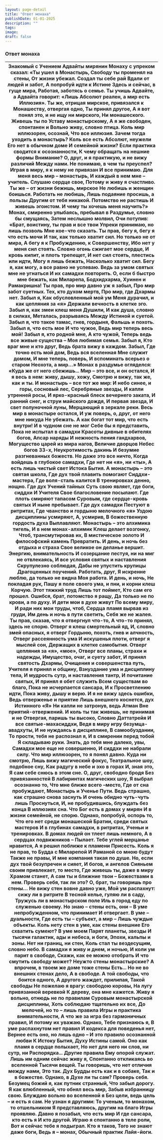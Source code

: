 ```yaml
---
layout: page-detail
title: "Ответ монаха"
publishDate: 01-01-2025
description: ""
tags:
image:
draft: false
---
```


### Ответ монаха

| Знакомый с Учением Адвайты мирянин  Монаху с упреком сказал:  «Ты ушел в Монастырь,  Свободу ты променял на стены,  От жизни убежал. Создал ты себе рай  Вдали от людей и забот,  А попробуй идти к Истине  Здесь и сейчас, в гуще мира,  Работая, заботясь о семье.  Ты учишь Адвайте, а Адвайта говорит:  «Лишь Абсолют реален, а мир есть  Иллюзия».  Ты же, отрицая мирское, привязался к  Монашеству, отвергая одно,  Ты принял другое,  А я вот понял это, и не ищу ни мирского,  Ни монашеского.  Живешь ты по Уставу монастырскому,  А я же свободен, спонтанен и  Вольно живу, словно птица.  Коль мир иллюзорен, осознай,  Что все иллюзия.  Зачем тогда уходить в монастырь?  Коль все есть Абсолют, неужели  Его нет в обычном доме  И семейной жизни?  Если практика сводится к осознанности,  К чему обращать на нешние формы  Внимание?  О, друг, и я практикую, и не вижу различий  Между нами.  Не понимаю, в чем ты преуспел?  Играя в миру, я к нему не привязан  И все принимаю.  Для меня весь мир – монастырь,  И каждый в нем мне – учитель.  Слушаю сердце свое,  Потому и живу я счастливо.  Ты же – от жизни бежишь, мирское  Не любишь и женщин боишься.  Работать не любишь,  Лишь подаяние просишь, а пользы  Другим от тебя никакой.  Потомство не растишь  И живешь эгоистом.  И чему ты хочешь меня научить?»  Монах, смиренно улыбаясь, пребывал в Раздумье, словно бы смущаясь, Затем неслышно молвил,  Очи потупив:  «Брат, воистину, ты прав и все твои Упреки принимаю, но лишь позволь  Мне кое-что сказать.  Ты прав, бегу я, бегу я что есть мочи  И так, как только хватит сил.  Но только не от мира,  А бегу я к Пробуждению, к Совершенству,  Ибо нет у меня сил стоять.  Словно огонь сжигает мое сердце,  И кровь кипит, и плоть трепещет,  И нет сил стоять, плестись или идти,  Могу я лишь бежать,  Насколько хватит сил.  Бегу я, как могу, а все равно не успеваю.  Ведь за умом святых мне не угнаться  И их самадхи повторить.  О, если б быстро мне бежать, как Миларепа,  Бодхидхарма, Хуинен и Рамакришна!  Ты прав, про мир давно уж я забыл,  Про мир забот суетных.  Тех, кто духом мертв,  Про мир, где Дхармы нет. Забыл я,  Как обусловленный мой ум  Меня дурачил, и как цепляния за «я»  Держали вечность в клетке эго.  Забыл я, как змеи клеш меня Душили,  И как душа, словно в силках,  Металась, разрываясь  Между Истиной и суетой.  Забыл я, что такое тамас, гнев, гордыня,  Фальшь и похоть. Забыл я, что есть мое  И что чужое,  Ведь мир теперь весь мой!  Забыл я, кто родной мне,  А кто чужой,  Теперь ведь все живые существа –  Моя любимая семья. Забыл я,  Кто враг мне и кто друг,  Ведь брата вижу в каждом. Забыл,  Где точно есть мой дом,  Ведь вся вселенная  Мне служит домом,  И мне теперь, поверь,  И вспоминать всерьез о старом  Неохота, а мир…»  Монах в раздумье огляделся:  «Куда же от него сбежишь...  Мир – это все, и он остался,  И я весь в нем: живу, дышу, хожу,  Смотрю и вижу, так же, как и ты.  И монастырь – все тот же мир:  И небо синее, и горы, сосновый лес,  Серебряные звезды,  И капли утренней росы,  И ярко-красный блеск вечернего заката,  И ранний снег, и струи майского дождя,  И первая звезда,  И свет полуночной луны,  Мерцающий в зеркале реки.  Весь мир в монастыре остался,  И уж поверь, о, друг, от него мне никуда  Не убежать.  А как богат тот мир, что есть внутри!  И в чудном сне не мог  Себе бы я представить,  Пока не испытал в самадхи  Красоты дивные в обителях богов,  Апсар наряды  И нежность пения гандхарвов,  Могущество царей из мира нагов,  Величие дворцов Небес богов 33-х,  Неукротимость дакинь  И безумие разгневанных божеств.  Но даже это все ничто,  Когда войдешь в глубокое самадхи,  Где нет ни «я», ни «ты»,  А есть лишь чистый свет  Истока Бытия.  А монастырь – это святая школа,  Где дух твой плавить помогают Сиддхи-мастера,  Где воля-сталь калится  В тренировках денно, нощно.  Где дух Учений тайных  Суть свою являет, где боги, сиддхи И Учителя  Свое благословение посылают.  Где плоть смиряют тапасом Суровым, где сердце-кровь святых  И ныне пребывает. Где дух самадхи  Пестуют в ритритах,  Где чванство и гордыню мелочного «я»  Уздою дисциплины усмиряют,  А, усмирив,  В божественную гордость духа  Выплавляют.  Монастырь – это алхимика тигель,  И в нем монах-алхимик  Клеш делает возгонку,  Чтоб, трансмутировав их,  В мистическое золото  И философский камень  Превратить.  И день, и ночь без отдыха и страха  Свое великое он деланье вершит.  Энергию, внимательность  И созерцание пестуя, ни на миг не отвлекаясь,  И все условия святых и наставления  Скрупулезно соблюдая,  Дабы не упустить крупицы  Драгоценных поучений.  Работать, друг,  Я искренне люблю, да только не видна  Моя работа. И день, и ночь,  Не покладая рук,  Пашу я поле своего ума, и пни, и корни клеш  Корчую. Этот тяжкий труд  Лишь тот поймет,  Кто сам его прошел.  Ошибся, брат, потомство я ращу,  Да только не по крови, а по духу.  И дети мои в духе живут  По всему миру,  И ради них мои труды, чтоб,  Сердца пламя вырвав из груди,  Им день и ночь в пути светить,  Себя же не жалея.  Ты прав, сказав, что я отвергнул что-то,  А что-то принял, здесь не спорю.  Отверг я клеш смертельный яд,  И, словно змей опасных, я отверг  Гордыню, похоть, гнев и алчность,  Отверг рассеянность ума  И искушенья плоти, отверг я мыслей сон,  Держащих в клетке самобытия.  Отверг цепляния за «я», «мое»,  Отверг все планы, страхи и надежды,  Имущество, очаг, и суету забот,  И принял святость Дхармы,  Очищения и совершенства путь,  Учителя я принял и общину,  Взнуздание ума и дисциплину тела,  И мудрость сутр, и наставления тантр,  И почитание святых,  И принял я обет служить  Всем существам во благо,  Пока не исчерпается сансара,  И к Просветлению идти,  Пока живу, дышу и верю.  И я не вижу здесь ошибки,  Ведь отверженье и приятие  Лишь внешнего коснется, дух Истинного «Я»  Ни капли не затронув, ведь Атман  Вне приятий-отвержений.  И коль ты так живешь, не принимая и не Отвергая, паришь ты высоко,  Словно Даттатрейя  И все святые-махасиддхи,  Ведя в миру игру безумца-авадхуты,  И не нуждаясь в дисциплине,  В самообуздании,  То прости, тебя не распознал я,  И в смирении перед тобой  Я складываю руки.  Знать, до тебя мне далеко, увы, Самадхи мое еще не совершенно,  И сиддхи не набрали силу.  Что мир иллюзорен, то я понял давно.  Куда ни смотрю,  Лишь вижу магический фокус,  Театральное шоу, подобное сну,  Как радугу в небе и эхо в горах  И, зная это,  Я сам себе снюсь в этом сне.  О, друг, свободно бродя  Без привязанностей  В лабиринтах магических шоу,  Я выбрал осознанно то,  Что мне ближе всего –место, Где от сна пробуждают,  Монастырь и Ученье Пути.  Ведь страшно, как страшно снова заснуть  И очень обидно чуть-чуть лишь Проснуться,  И, не пробудившись, блуждать без конца  В иллюзиях сна.  Что Бог есть в домах у мирян  И в жизни семейной, не спорю.  Однако, попробуй, оспорь то, Что его нет среди монашеской Братии, среди святых мастеров  И в глубинах самадхи, в ритритах, Ученьи и тренировках.  В домах людей он тлеет лишь немного,  А в сердцах подвижников –  Пылает.  Тебе углей мерцанье нравится,  А я решил поближе к пламени Присесть.  Коль я не прав, то Будда с Миларепой  И Раманой со мною будут  Также не правы,  И мне компания такая по душе.  Но, если дух твой безупречен и сияет,  И богов, и ангелов  Сияньем своим привлекает, то место, Где живешь ты, даже в миру  Храмом станет,  А сам ты и ближние твои – Божествами в нем.  Проверь себя, так ли это?  О, брат, ты говоришь про стены…  Не вижу стен вовне давно уже,  Мой ум распахнут: сижу ли в ритрите  В тесной келье, гуляю ли в саду,  Тружусь ли в монастырском поле  Иль в город еду по служенью своему.  Но знаю – стены есть, они –  В уме непробужденном, что принимает  И отвергает. В уме – дуальности,  Где есть ты – субъект, а мир –  Лишь чуждые объекты.  Коль нету стен в уме, как стены внешние  Его схватить сумеют? В уме моем  Парят планеты, звезды  И тысячи галактик, ады и небеса, и боги,  Эпохи, кальпы и эоны.  Нет ни границ, ни стен,  Коль стал ты вездесущим, словно небо.  В самадхи я живу и днем, и ночью,  И коли ум парит в свободе,  Скажи, как ее можно отобрать  И что смутить свободу может?  Неужто стены монастырские?  А впрочем, в твоем же доме тоже стены Есть... Но не во внешних стенах дело,  А в свободе.  А той свободы, что боится одного,  А другого жаждет, прилипая,  Такой свободы  Не пожелаю я врагу: свободою коровы,  На лугу привязанной веревкой К дереву, она мне кажется.  Живу я вольно, отнюдь не по правилам Суровым монастырской дисциплины,  Хоть соблюдаю тщательно их все,  До мелочей, но то – лишь правила Игры и практика внимательности, А что же за игра без гармоничных правил,  И потому их уважаю. Однако,  Тебе признаюсь я,  В уме распахнутом нет правил  И кодекса для поведенья нет,  Вернее есть оно, но лишь одно –  И это правило осознанной любви  К Истоку Бытия, Духу Истины самой.  Оно как пламя в сердце полыхает,  Но нет для него ни слов, ни сутр, ни Распорядка... Другие правила  Ему опорой служат.  Лишь им одним сейчас живу я,  Спонтанно откликаясь во вселенной Тысячи вещей.  Ты говоришь, что нет отличия между нами,  Это так. Дух Будды есть как и в собаке,  Так и в божестве.  Однако, в Духе ли ты сам? Проверь себя.  Безумец божий я, как путник странный,  Что забыл дорогу.  Я как влюбленный, что обнял весь мир,  Забыв избранницу свою.  Блуждаю вольно во вселенной я  Без цели, ведь цель – и есть я сам.  Не узнан я другими:  То ученым, то монахом, то отшельником  Я представляюсь, другим на благо  Игры проявляю.  Давно я позабыл, что есть мир  И где сансара, кто есть я  И кто другой.  Играю я спонтанно в теле роли,  Вот и сейчас тебе я подыграл.  Кто я таков,  Того не знают даже боги,  Ведь я – монах,  Обычный практик Лайя-йоги. |
| ------------------------------------------------------------------------------------------------------------------------------------------------------------------------------------------------------------------------------------------------------------------------------------------------------------------------------------------------------------------------------------------------------------------------------------------------------------------------------------------------------------------------------------------------------------------------------------------------------------------------------------------------------------------------------------------------------------------------------------------------------------------------------------------------------------------------------------------------------------------------------------------------------------------------------------------------------------------------------------------------------------------------------------------------------------------------------------------------------------------------------------------------------------------------------------------------------------------------------------------------------------------------------------------------------------------------------------------------------------------------------------------------------------------------------------------------------------------------------------------------------------------------------------------------------------------------------------------------------------------------------------------------------------------------------------------------------------------------------------------------------------------------------------------------------------------------------------------------------------------------------------------------------------------------------------------------------------------------------------------------------------------------------------------------------------------------------------------------------------------------------------------------------------------------------------------------------------------------------------------------------------------------------------------------------------------------------------------------------------------------------------------------------------------------------------------------------------------------------------------------------------------------------------------------------------------------------------------------------------------------------------------------------------------------------------------------------------------------------------------------------------------------------------------------------------------------------------------------------------------------------------------------------------------------------------------------------------------------------------------------------------------------------------------------------------------------------------------------------------------------------------------------------------------------------------------------------------------------------------------------------------------------------------------------------------------------------------------------------------------------------------------------------------------------------------------------------------------------------------------------------------------------------------------------------------------------------------------------------------------------------------------------------------------------------------------------------------------------------------------------------------------------------------------------------------------------------------------------------------------------------------------------------------------------------------------------------------------------------------------------------------------------------------------------------------------------------------------------------------------------------------------------------------------------------------------------------------------------------------------------------------------------------------------------------------------------------------------------------------------------------------------------------------------------------------------------------------------------------------------------------------------------------------------------------------------------------------------------------------------------------------------------------------------------------------------------------------------------------------------------------------------------------------------------------------------------------------------------------------------------------------------------------------------------------------------------------------------------------------------------------------------------------------------------------------------------------------------------------------------------------------------------------------------------------------------------------------------------------------------------------------------------------------------------------------------------------------------------------------------------------------------------------------------------------------------------------------------------------------------------------------------------------------------------------------------------------------------------------------------------------------------------------------------------------------------------------------------------------------------------------------------------------------------------------------------------------------------------------------------------------------------------------------------------------------------------------------------------------------------------------------------------------------------------------------------------------------------------------------------------------------------------------------------------------------------------------------------------------------------------------------------------------------------------------------------------------------------------------------------------------------------------------------------------------------------------------------------------------------------------------------------------------------------------------------------------------------------------------------------------------------------------------------------------------------------------------------------------------------------------------------------------------------------------------------------------------------------------------------------------------------------------------------------------------------------------------------------------------------------------------------------------------------------------------------------------------------------------------------------------------------------------------------------------------------------------------------------------------------------------------------------------------------------------------------------------------------------------------------------------------------------------------------------------------------------------------------------------------------------------------------------------------------------------------------------------------------------------------------------------------------------------------------------------------------------------------------------------------------------------------------------------------------------------------------------------------------------------------------------------------------------------------------------------------------------------------------------------------------------------------------------------------------------------------------------------------------------------------------------------------------------------------------------------------------------------------------------------------------------------------------------------------------------------------------------------------------------------------------------------------------------------------------------------------------------------------------------------------------------------------------------------------------------------------------------------------------------------------------------------------------------------------------------------------------------------------------------------------------------------------------------------------------------------------------------------------------------------------------------------------------------------------------------------------------------------------------------------------------------------------------------------------------------------------------------------------------------------------------------------------------------------------------------------------------------------------------------------------------------------------------------------------------------------------------------------------------------------------------------------------------------------------------------------------------------------------------------------------------------------------------------------------------------------------------------------------------------------------------------------------------------------------------------------------------------------------------------------------------------------------------------------------------------------------------------------------------------------------------------------------------------------------------------------------------------------------------------------------------------------------------------------------------------------------------------ |
  
  
